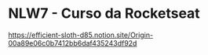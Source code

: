 # NLW7 - Curso da Rocketseat

https://efficient-sloth-d85.notion.site/Origin-00a89e06c0b7412bb6daf435243df92d
